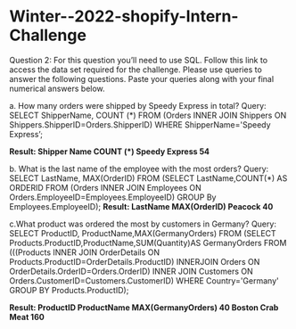 # Winter--2022-shopify-Intern-Challenge



Question 2: For this question you’ll need to use SQL. Follow this link to access the data set required for the challenge. Please use queries to answer the following questions. Paste your queries along with your final numerical answers below.

a. How many orders were shipped by Speedy Express in total?
Query: SELECT ShipperName, COUNT (*)
        FROM (Orders
        INNER JOIN Shippers ON Shippers.ShipperID=Orders.ShipperID)
        WHERE ShipperName='Speedy Express’;

**Result:
Shipper Name 	    COUNT (*)
Speedy Express	    54**

b. What is the last name of the employee with the most orders?
Query: SELECT LastName, MAX(OrderID)
       FROM (SELECT LastName,COUNT(*) AS ORDERID
       FROM (Orders
       INNER JOIN Employees ON Orders.EmployeeID=Employees.EmployeeID)
       GROUP By Employees.EmployeeID);
**Result:
LastName	MAX(OrderID)
Peacock	  40**


c.What product was ordered the most by customers in Germany?
Query: SELECT ProductID, ProductName,MAX(GermanyOrders)
     FROM (SELECT Products.ProductID,ProductName,SUM(Quantity)AS  GermanyOrders
     FROM (((Products
     INNER JOIN OrderDetails ON Products.ProductID=OrderDetails.ProductID)
     INNERJOIN Orders ON OrderDetails.OrderID=Orders.OrderID)
     INNER JOIN Customers ON Orders.CustomerID=Customers.CustomerID)
     WHERE Country='Germany'
     GROUP BY Products.ProductID);

**Result:
ProductID	ProductName	MAX(GermanyOrders)
40	Boston Crab Meat	160**




